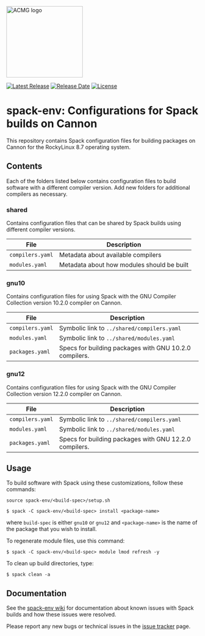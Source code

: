 <a href="https://acmg.seas.harvard.edu"><img src="https://acmg.seas.harvard.edu/sites/projects.iq.harvard.edu/files/acmg/files/img_acmg_logo_small.png" width="200" height="187" alt="ACMG logo"></a>

[![Latest
Release](https://img.shields.io/github/v/release/Harvard-ACMG/spack-env?label=Latest%20Release)](https://github.com/Harvard-ACMG/spack-env/releases) [![Release
Date](https://img.shields.io/github/release-date/Harvard-ACMG/spack-env)](https://github.com/Harvard-ACMG/spack-env/releases/) [![License](https://img.shields.io/badge/License-MIT-blue.svg)](https://github.com/Harvard-ACMG/spack-env/blob/main/LICENSE.txt)

# spack-env: Configurations for Spack builds on Cannon

This repository contains Spack configuration files for building packages on Cannon for the RockyLinux 8.7 operating system.

## Contents

Each of the folders listed below contains configuration files to build software with a different compiler version.  Add new folders for additional compilers as necessary.

### shared

Contains configuration files that can be shared by Spack builds using different compiler versions.

| File             | Description                                |
| -----------------| ------------------------------------------ |
| `compilers.yaml` | Metadata about available compilers         |
| `modules.yaml`   | Metadata about how modules should be built |

### gnu10

Contains configuration files for using Spack with the GNU Compiler Collection version 10.2.0 compiler on Cannon.

| File             | Description                                            |
| -----------------| ------------------------------------------------------ |
| `compilers.yaml` | Symbolic link to `../shared/compilers.yaml`            |
| `modules.yaml`   | Symbolic link to `../shared/modules.yaml`              |
| `packages.yaml`  | Specs for building packages with GNU 10.2.0 compilers. |

### gnu12

Contains configuration files for using Spack with the GNU Compiler Collection version 12.2.0 compiler on Cannon.

| File             | Description                                            |
| -----------------| ------------------------------------------------------ |
| `compilers.yaml` | Symbolic link to `../shared/compilers.yaml`            |
| `modules.yaml`   | Symbolic link to `../shared/modules.yaml`              |
| `packages.yaml`  | Specs for building packages with GNU 12.2.0 compilers. |

## Usage

To build software with Spack using these customizations, follow these commands:

```console
source spack-env/<build-spec>/setup.sh

$ spack -C spack-env/<build-spec> install <package-name>
```

where `build-spec` is either `gnu10` or `gnu12` and `<package-name>` is the name of the package that you wish to install.

To regenerate module files, use this command:

```console
$ spack -C spack-env/<build-spec> module lmod refresh -y
```

To clean up build directories, type:
```console
$ spack clean -a
```

## Documentation

See the [spack-env wiki](https://github.com/Harvard-ACMG/spack-env/wiki) for documentation about known issues with Spack builds and how these issues were resolved.

Please report any new bugs or technical issues in the [issue tracker](https://github.com/Harvard-ACMG/spack-env/issues) page.
